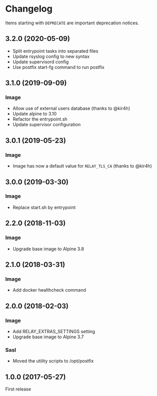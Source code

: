 # Changelog

Items starting with `DEPRECATE` are important deprecation notices.

## 3.2.0 (2020-05-09)

+ Split entrypoint tasks into separated files
+ Update rsyslog config to new syntax
+ Update supervisord config
+ Use postfix start-fg command to run postfix


## 3.1.0 (2019-09-09)

### Image

- Allow use of external users database (thanks to @kir4h)
- Update alpine to 3.10
- Refactor the entrypoint.sh
- Update supervisor configuration


## 3.0.1 (2019-05-23)

### Image

- Image has now a default value for `RELAY_TLS_CA` (thanks to @kir4h)


## 3.0.0 (2019-03-30)

### Image

- Replace start.sh by entrypoint


## 2.2.0 (2018-11-03)

### Image

+ Upgrade base image to Alpine 3.8


## 2.1.0 (2018-03-31)

### Image

+ Add docker healthcheck command


## 2.0.0 (2018-02-03)

### Image

+ Add RELAY_EXTRAS_SETTINGS setting
+ Upgrade base image to Alpine 3.7

### Sasl

* Moved the utility scripts to /opt/postfix


## 1.0.0 (2017-05-27)

First release
